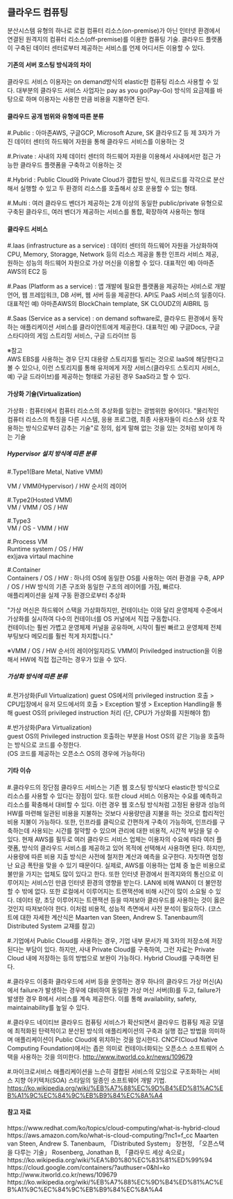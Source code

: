 <h2>클라우드 컴퓨팅</h2>
분산시스템 유형의 하나로 로컬 컴퓨터 리소스(on-premise)가 아닌 인터넷 환경에서 연결된 원격지의 컴퓨터 리소스(off-premise)를 이용한 컴퓨팅 기술.  
클라우드 플랫폼이 구축된 데이터 센터로부터 제공하는 서비스를 언제 어디서든 이용할 수 있다.  

<h4>기존의 서버 호스팅 방식과의 차이</h4>
클라우드 서비스 이용자는 on demand방식의 elastic한 컴퓨팅 리소스 사용할 수 있다.  
대부분의 클라우드 서비스 사업자는 pay as you go(Pay-Go) 방식의 요금제를 바탕으로 하며 이용자는 사용한 만큼 비용을 지불하면 된다.  

<h4>클라우드 공개 범위와 유형에 따른 분류</h4>
#.Public : 아마존AWS, 구글GCP, Microsoft Azure, SK 클라우드Z 등 제 3자가 가진 데이터 센터의 하드웨어 자원을 통해 클라우드 서비스를 이용하는 것  

#.Private : 사내의 자체 데이터 센터의 하드웨어 자원을 이용해서 사내에서만 접근 가능한 클라우드 플랫폼을 구축하고 이용하는 것  

#.Hybrid : Public Cloud와 Private Cloud가 결합된 방식, 워크로드를 각각으로 분산해서 실행할 수 있고 두 환경의 리소스를 호출해서 상호 운용할 수 있는 형태.  

#.Multi : 여러 클라우드 벤더가 제공하는 2개 이상의 동일한 public/private 유형으로 구축된 클라우드, 여러 벤더가 제공하는 서비스를 통합, 확장하여 사용하는 형태  

<h4>클라우드 서비스</h4>
#.Iaas (infrastructure as a service) : 데이터 센터의 하드웨어 자원을 가상화하여 CPU, Memory, Storagge, Network 등의 리소스 제공을 통한 인프라 서비스 제공, 원하는 성능의 하드웨어 자원으로 가상 머신을 이용할 수 있다.  
대표적인 예) 아마존AWS의 EC2 등  

#.Paas (Platform as a service) : 앱 개발에 필요한 플랫폼을 제공하는 서비스로 개발 언어, 웹 프레임워크, DB 서버, 웹 서버 등을 제공한다. API도 PaaS 서비스의 일종이다.  
대표적인 예) 아마존AWS의 BlockChain template, SK CLOUDZ의 AIBRIL 등  

#.Saas (Service as a service) : on demand software로, 클라우드 환경에서 동작하는 애플리케이션 서비스를 클라이언트에게 제공한다. 
대표적인 예) 구글Docs, 구글 스타디아의 게임 스트리밍 서비스, 구글 드라이브 등  

※참고  
AWS EBS를 사용하는 경우 단지 대용량 스토리지를 빌리는 것으로 IaaS에 해당한다고 볼 수 있으나, 이런 스토리지를 통해 유저에게 저장 서비스(클라우드 스토리지 서비스, 예) 구글 드라이브)를 제공하는 형태로 가공된 경우 SaaS라고 할 수 있다.

<h4>가상화 기술(Virtualization)</h4>
가상화 : 컴퓨터에서 컴퓨터 리소스의 추상화를 일컫는 광범위한 용어이다. "물리적인 컴퓨터 리소스의 특징을 다른 시스템, 응용 프로그램, 최종 사용자들이 리소스와 상호 작용하는 방식으로부터 감추는 기술"로 정의, 쉽게 말해 없는 것을 있는 것처럼 보이게 하는 기술  

<h5>Hypervisor 설치 방식에 따른 분류</h5>
#.Type1(Bare Metal, Native VMM)  

VM / VMM(Hypervisor) / HW 순서의 레이어  


#.Type2(Hosted VMM)  
VM / VMM / OS / HW  

#.Type3  
VM / OS - VMM / HW  

#.Process VM  
Runtime system / OS / HW  
ex)java virtaul machine  

#.Container  
Containers / OS / HW : 하나의 OS에 동일한 OS를 사용하는 여러 환경을 구축, APP / OS / HW 방식의 기존 구조와 동일한 구조의 레이어를 가짐, 빠르다.  
애플리케이션을 실제 구동 환경으로부터 추상화  

"가상 머신은 하드웨어 스택을 가상화하지만, 컨테이너는 이와 달리 운영체제 수준에서 가상화를 실시하여 다수의 컨테이너를 OS 커널에서 직접 구동합니다.  
컨테이너는 훨씬 가볍고 운영체제 커널을 공유하며, 시작이 훨씬 빠르고 운영체제 전체 부팅보다 메모리를 훨씬 적게 차지합니다."  

※VMM / OS / HW 순서의 레이어일지라도 VMM이 Priviledged instruction을 이용해서 HW에 직접 접근하는 경우가 있을 수 있다.  

<h5>가상화 방식에 따른 분류</h5>  
#.전가상화(Full Virtualization)  
guest OS에서의 privileged instruction 호출  
> CPU입장에서 유저 모드에서의 호출  
> Exception 발생  
> Exception Handling을 통해 guest OS의 privileged instruction 처리  
(단, CPU가 가상화를 지원해야 함)  

#.반가상화(Para Virtualization)  
guest OS의 Privileged instruction 호출하는 부분을 Host OS의 같은 기능을 호출하는 방식으로 코드를 수정한다.  
(OS 코드를 제공하는 오픈소스 OS의 경우에 가능하다)  
<h4>기타 이슈</h4>  
#.클라우드의 장단점  
클라우드 서비스는 기존 웹 호스팅 방식보다 elastic한 방식으로 리소스를 사용할 수 있다는 장점이 있다. 또한 cloud 서비스 이용자는 수요를 예측하고 리소스를 확충해서 대비할 수 있다. 이런 경우 웹 호스팅 방식처럼 고정된 용량과 성능의 HW를 마련해 일관된 비용을 지불하는 것보다 사용량만큼 지불을 하는 것으로 합리적인 비용 지불이 가능하다. 또한, 인프라를 클릭으로 간편하게 구축이 가능하여, 인프라를 구축하는데 사용되는 시간를 절약할 수 있으며 관리에 대한 비용적, 시간적 부담을 덜 수 있다. 현재 AWS를 필두로 여러 클라우드 서비스 업체는 이용자의 수요에 따라 여러 플랫폼, 방식의 클라우드 서비스를 제공하고 있어 목적에 선택해서 사용하면 된다. 하지만, 사용량에 따른 비용 지출 방식은 사전에 철저한 계산과 예측을 요구한다. 자칫하면 엄청난 요금 폭탄을 맞을 수 있기 때문이다. 실제로, AWS를 이용하는 업체 중 높은 비용으로 불만을 가지는 업체도 많이 있다고 한다. 또한 인터넷 환경에서 원격지와의 통신으로 이루어지는 서비스인 만큼 인터넷 환경의 영향을 받는다. LAN에 비해 WAN이 더 불안정할 수 밖에 없다. 또한 로컬에서 이루어지는 트랜잭션에 비해 시간이 많이 소요될 수 있다. 데이터 량, 초당 이루어지는 트랜잭션 등을 따져보아 클라우드를 사용하는 것이 옳은 것인지 따져보아야 한다.  
이처럼 비용적, 성능적 측면에서 사전 분석이 필요하다. (코스트에 대한 자세한 계산식은 Maarten van Steen, Andrew S. Tanenbaum의 Distributed System 교재를 참고)<br>

#.기업에서 Public Cloud를 사용하는 경우, 기업 내부 문서가 제 3자의 저장소에 저장된다는 부담이 있다. 하지만, 사내 Private Cloud를 구축하여, 그런 자료는 Private Cloud 내에 저장하는 등의 방법으로 보완이 가능하다. Hybrid Cloud를 구축하면 된다.

#.클라우드 이중화
클라우드에 서버 등을 운영하는 경우 하나의 클라우드 가상 머신(A)에서 failure가 발생하는 경우에 대비하여 동일한 가상 머신 서버(B)를 두고, failure가 발생한 경우 B에서 서비스를 계속 제공한다. 이를 통해 availability, safety, maintainability를 높일 수 있다.

#.클라우드 네이티브
클라우드 컴퓨팅 서비스가 확산되면서 클라우드 컴퓨팅 제공 모델에 최적화된 탄력적이고 분산된 방식의 애플리케이션의 구축과 실행 접근 방법을 의미하며 애플리케이션이 Public Cloud에 위치하는 것을 암시한다.
CNCF(Cloud Native Computing Foundation)에서는 좁은 의미로 컨테이너화되는 오픈소스 소프트웨어 스택을 사용하는 것을 의미한다. 
http://www.itworld.co.kr/news/109679  

#.마이크로서비스
애플리케이션을 느슨히 결합된 서비스의 모임으로 구조화하는 서비스 지향 아키텍처(SOA) 스타일의 일종인 소프트웨어 개발 기법.
https://ko.wikipedia.org/wiki/%EB%A7%88%EC%9D%B4%ED%81%AC%EB%A1%9C%EC%84%9C%EB%B9%84%EC%8A%A4

<h4>참고 자료</h4>
https://www.redhat.com/ko/topics/cloud-computing/what-is-hybrid-cloud
https://aws.amazon.com/ko/what-is-cloud-computing/?nc1=f_cc
Maarten van Steen, Andrew S. Tanenbaum, 「Distributed System」
장현정, 「오픈스택을 다루는 기술」
Rosenberg, Jonathan B, 「클라우드 세상 속으로」
https://ko.wikipedia.org/wiki/%EA%B0%80%EC%83%81%ED%99%94
https://cloud.google.com/containers/?authuser=0&hl=ko
http://www.itworld.co.kr/news/109679
https://ko.wikipedia.org/wiki/%EB%A7%88%EC%9D%B4%ED%81%AC%EB%A1%9C%EC%84%9C%EB%B9%84%EC%8A%A4

